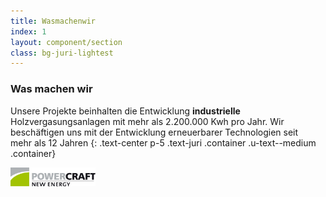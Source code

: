 ```yaml
---
title: Wasmachenwir
index: 1
layout: component/section
class: bg-juri-lightest
---
```


### Was machen wir
Unsere Projekte beinhalten die Entwicklung **industrielle** Holzvergasungsanlagen
mit mehr als <span class="text-green-dark"> 2.200.000 Kwh </span> pro Jahr. 
Wir beschäftigen uns mit der Entwicklung erneuerbarer Technologien seit   
<span class="text-green-dark">mehr als 12 Jahren</span> 
{: .text-center p-5 .text-juri .container .u-text--medium .container}

<div class="container">
    <img src="/assets/img/logo-old.png"  class="mx-auto mt-4 img--gray" height="30px" /> 
</div>